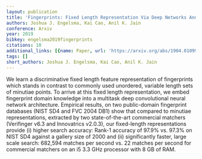 ```yaml
---
layout: publication
title: 'Fingerprints: Fixed Length Representation Via Deep Networks And Domain Knowledge'
authors: Joshua J. Engelsma, Kai Cao, Anil K. Jain
conference: Arxiv
year: 2019
bibkey: engelsma2019fingerprints
citations: 10
additional_links: [{name: Paper, url: 'https://arxiv.org/abs/1904.01099'}]
tags: []
short_authors: Joshua J. Engelsma, Kai Cao, Anil K. Jain
---
```

We learn a discriminative fixed length feature representation of fingerprints
which stands in contrast to commonly used unordered, variable length sets of
minutiae points. To arrive at this fixed length representation, we embed
fingerprint domain knowledge into a multitask deep convolutional neural network
architecture. Empirical results, on two public-domain fingerprint databases
(NIST SD4 and FVC 2004 DB1) show that compared to minutiae representations,
extracted by two state-of-the-art commercial matchers (Verifinger v6.3 and
Innovatrics v2.0.3), our fixed-length representations provide (i) higher search
accuracy: Rank-1 accuracy of 97.9% vs. 97.3% on NIST SD4 against a gallery size
of 2000 and (ii) significantly faster, large scale search: 682,594 matches per
second vs. 22 matches per second for commercial matchers on an i5 3.3 GHz
processor with 8 GB of RAM.